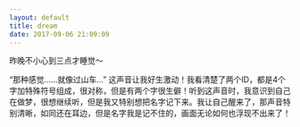 ```yaml
---
layout: default
title: dream
date: 2017-09-06 21:09:09
---
```


昨晚不小心到三点才睡觉～ 
<!-- more -->
“那种感觉......就像过山车...” 这声音让我好生激动！我看清楚了两个ID，都是4个字加特殊符号组成，很对称，但是有两个字很生僻！听到这声音时，我意识到自己在做梦，很想继续听，但是我又特别想把名字记下来。我让自己醒来了，那声音特别清晰，如同还在耳边，但是名字我是记不住的，画面无论如何也浮现不出来了！
